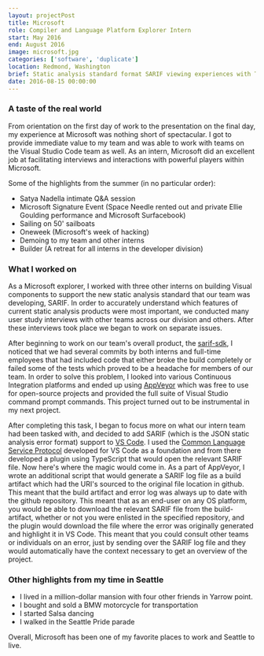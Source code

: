 ```yaml
---
layout: projectPost
title: Microsoft
role: Compiler and Language Platform Explorer Intern
start: May 2016
end: August 2016
image: microsoft.jpg
categories: ['software', 'duplicate']
location: Redmond, Washington
brief: Static analysis standard format SARIF viewing experiences with TypeScript
date: 2016-08-15 00:00:00
---
```

### A taste of the real world

From orientation on the first day of work to the presentation on the final day, my experience at Microsoft was nothing short of spectacular. I got to provide immediate value to my team and was able to work with teams on the Visual Studio Code team as well. As an intern, Microsoft did an excellent job at facilitating interviews and interactions with powerful players within Microsoft.

Some of the highlights from the summer (in no particular order):

- Satya Nadella intimate Q&A session
- Microsoft Signature Event (Space Needle rented out and private Ellie Goulding performance and Microsoft Surfacebook)
- Sailing on 50' sailboats
- Oneweek (Microsoft's week of hacking)
- Demoing to my team and other interns
- Builder (A retreat for all interns in the developer division)

### What I worked on

As a Microsoft explorer, I worked with three other interns on building Visual components to support the new static analysis standard that our team was developing, SARIF. In order to accurately understand which features of current static analysis products were most important, we conducted many user study interviews with other teams across our division and others. After these interviews took place we began to work on separate issues.

After beginning to work on our team's overall product, the [sarif-sdk](https://github.com/Microsoft/sarif-sdk), I noticed that we had several commits by both interns and full-time employees that had included code that either broke the build completely or failed some of the tests which proved to be a headache for members of our team. In order to solve this problem, I looked into various Continuous Integration platforms and ended up using [AppVeyor](https://www.appveyor.com/) which was free to use for open-source projects and provided the full suite of Visual Studio command prompt commands. This project turned out to be instrumental in my next project.

After completing this task, I began to focus more on what our intern team had been tasked with, and decided to add SARIF (which is the JSON static analysis error format) support to [VS Code](https://code.visualstudio.com/). I used the [Common Language Service Protocol](https://code.visualstudio.com/blogs/2016/06/27/common-language-protocol) developed for VS Code as a foundation and from there developed a plugin using TypeScript that would open the relevant SARIF file. Now here's where the magic would come in. As a part of AppVeyor, I wrote an additional script that would generate a SARIF log file as a build artifact which had the URI's sourced to the original file location in github. This meant that the build artifact and error log was always up to date with the github repository. This meant that as an end-user on any OS platform, you would be able to download the relevant SARIF file from the build-artifact, whether or not you were enlisted in the specified repository, and the plugin would download the file where the error was originally generated and highlight it in VS Code. This meant that you could consult other teams or individuals on an error, just by sending over the SARIF log file and they would automatically have the context necessary to get an overview of the project.

### Other highlights from my time in Seattle

- I lived in a million-dollar mansion with four other friends in Yarrow point.
- I bought and sold a BMW motorcycle for transportation
- I started Salsa dancing
- I walked in the Seattle Pride parade

Overall, Microsoft has been one of my favorite places to work and Seattle to live.
